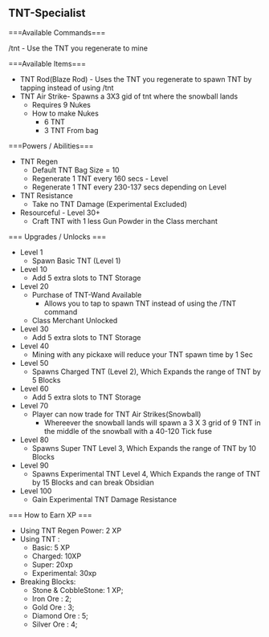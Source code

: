 TNT-Specialist
---
===Available Commands===

/tnt - Use the TNT you regenerate to mine

===Available Items===

- TNT Rod(Blaze Rod) - Uses the TNT you regenerate to spawn TNT by tapping instead of using /tnt
- TNT Air Strike- Spawns a 3X3 gid of tnt where the snowball lands
    - Requires 9 Nukes
    - How to make Nukes
        - 6 TNT
        - 3 TNT From bag


===Powers / Abilities===
- TNT Regen
    - Default TNT Bag Size = 10
   - Regenerate 1 TNT every 160 secs - Level
   - Regenerate 1 TNT every 230-137 secs depending on Level
- TNT Resistance
    - Take no TNT Damage (Experimental Excluded)
- Resourceful - Level 30+
    - Craft TNT with 1 less Gun Powder in the Class merchant
    
    
=== Upgrades / Unlocks ===
- Level 1
    - Spawn Basic TNT (Level 1)
- Level 10
    - Add 5 extra slots to TNT Storage
- Level 20
    - Purchase of TNT-Wand Available
        - Allows you to tap to spawn TNT instead of using the /TNT command
    - Class Merchant Unlocked
- Level 30
    - Add 5 extra slots to TNT Storage
- Level 40
    - Mining with any pickaxe will reduce your TNT spawn time by 1 Sec
- Level 50
    - Spawns Charged TNT (Level 2), Which Expands the range of TNT by 5 Blocks
- Level 60
    - Add 5 extra slots to TNT Storage
- Level 70
    - Player can now trade for TNT Air Strikes(Snowball)
        - Whereever the snowball lands will spawn a 3 X 3 grid of 9 TNT in the middle of the snowball with a 40-120 Tick fuse
- Level 80
    - Spawns Super TNT Level 3, Which Expands the range of TNT by 10 Blocks
- Level 90
    - Spawns Experimental TNT Level 4, Which Expands the range of TNT by 15 Blocks and can break Obsidian
- Level 100
    - Gain Experimental TNT Damage Resistance
    
=== How to Earn XP ===

- Using TNT Regen Power: 2 XP
- Using TNT :
    - Basic: 5 XP
    - Charged: 10XP
    - Super: 20xp
    - Experimental: 30xp
- Breaking Blocks:
    - Stone & CobbleStone: 1 XP;
    - Iron Ore : 2;
    - Gold Ore : 3;
    - Diamond Ore : 5;
    - Silver Ore : 4;
